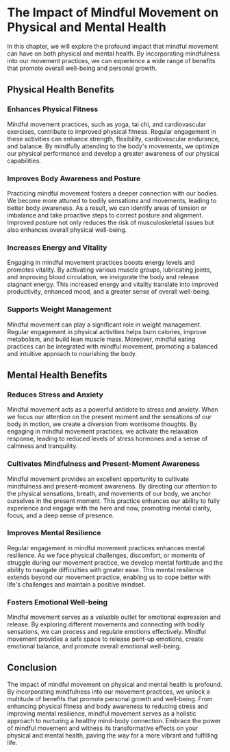 The Impact of Mindful Movement on Physical and Mental Health
=======================================================================

In this chapter, we will explore the profound impact that mindful movement can have on both physical and mental health. By incorporating mindfulness into our movement practices, we can experience a wide range of benefits that promote overall well-being and personal growth.

Physical Health Benefits
------------------------

### Enhances Physical Fitness

Mindful movement practices, such as yoga, tai chi, and cardiovascular exercises, contribute to improved physical fitness. Regular engagement in these activities can enhance strength, flexibility, cardiovascular endurance, and balance. By mindfully attending to the body's movements, we optimize our physical performance and develop a greater awareness of our physical capabilities.

### Improves Body Awareness and Posture

Practicing mindful movement fosters a deeper connection with our bodies. We become more attuned to bodily sensations and movements, leading to better body awareness. As a result, we can identify areas of tension or imbalance and take proactive steps to correct posture and alignment. Improved posture not only reduces the risk of musculoskeletal issues but also enhances overall physical well-being.

### Increases Energy and Vitality

Engaging in mindful movement practices boosts energy levels and promotes vitality. By activating various muscle groups, lubricating joints, and improving blood circulation, we invigorate the body and release stagnant energy. This increased energy and vitality translate into improved productivity, enhanced mood, and a greater sense of overall well-being.

### Supports Weight Management

Mindful movement can play a significant role in weight management. Regular engagement in physical activities helps burn calories, improve metabolism, and build lean muscle mass. Moreover, mindful eating practices can be integrated with mindful movement, promoting a balanced and intuitive approach to nourishing the body.

Mental Health Benefits
----------------------

### Reduces Stress and Anxiety

Mindful movement acts as a powerful antidote to stress and anxiety. When we focus our attention on the present moment and the sensations of our body in motion, we create a diversion from worrisome thoughts. By engaging in mindful movement practices, we activate the relaxation response, leading to reduced levels of stress hormones and a sense of calmness and tranquility.

### Cultivates Mindfulness and Present-Moment Awareness

Mindful movement provides an excellent opportunity to cultivate mindfulness and present-moment awareness. By directing our attention to the physical sensations, breath, and movements of our body, we anchor ourselves in the present moment. This practice enhances our ability to fully experience and engage with the here and now, promoting mental clarity, focus, and a deep sense of presence.

### Improves Mental Resilience

Regular engagement in mindful movement practices enhances mental resilience. As we face physical challenges, discomfort, or moments of struggle during our movement practice, we develop mental fortitude and the ability to navigate difficulties with greater ease. This mental resilience extends beyond our movement practice, enabling us to cope better with life's challenges and maintain a positive mindset.

### Fosters Emotional Well-being

Mindful movement serves as a valuable outlet for emotional expression and release. By exploring different movements and connecting with bodily sensations, we can process and regulate emotions effectively. Mindful movement provides a safe space to release pent-up emotions, create emotional balance, and promote overall emotional well-being.

Conclusion
----------

The impact of mindful movement on physical and mental health is profound. By incorporating mindfulness into our movement practices, we unlock a multitude of benefits that promote personal growth and well-being. From enhancing physical fitness and body awareness to reducing stress and improving mental resilience, mindful movement serves as a holistic approach to nurturing a healthy mind-body connection. Embrace the power of mindful movement and witness its transformative effects on your physical and mental health, paving the way for a more vibrant and fulfilling life.
